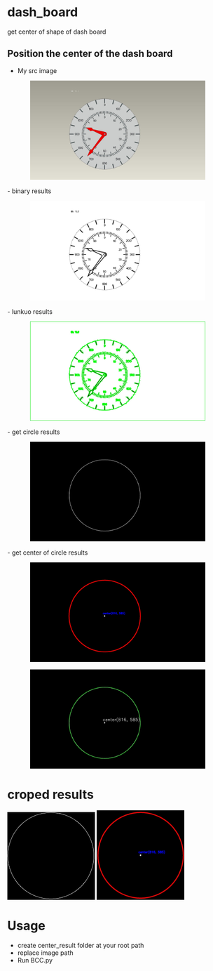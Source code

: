 # dash_board
get center of shape of dash board

## Position the center of the dash board

- My src image
<p align='center'>  
  <img src='result/1_0732.jpg' width='400'/>
</p>
- binary results
<p align='center'>  
  <img src='result/binary_local732.jpg' width='400'/>
</p>
- lunkuo results
<p align='center'>  
  <img src='result/approx_lunkuo732.jpg' width='400'/>
</p>
- get circle results
<p align='center'>  
  <img src='result/ellipse_img732.jpg' width='400'/>
</p>
- get center of circle results
<p align='center'>  
  <img src='result/img_center732.jpg' width='400'/>
</p>
<p align='center'>  
  <img src='result/result_1_0732.jpg' width='400'/>
</p>

# croped results
<p align='left'>  
  <img src='result/crop_img_center732.jpg' width='200'/>
  <img src='result/1828.jpg' width='200'/>
</p>


# Usage
- create center_result folder at your root path
- replace image path
- Run BCC.py
